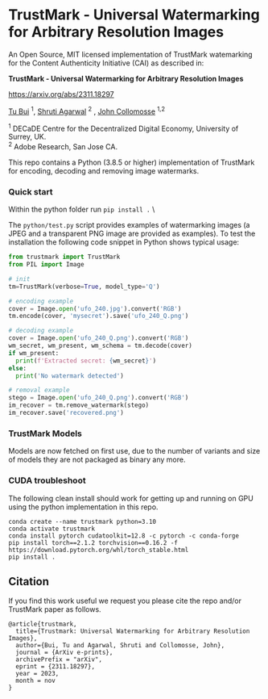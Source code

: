 # TrustMark - Universal Watermarking for Arbitrary Resolution Images

An Open Source, MIT licensed implementation of TrustMark watemarking for the Content Authenticity Initiative (CAI) as described in: 

**TrustMark - Universal Watermarking for Arbitrary Resolution Images**

https://arxiv.org/abs/2311.18297 

[Tu Bui](https://www.surrey.ac.uk/people/tu-bui) <sup>1</sup>, [Shruti Agarwal](https://research.adobe.com/person/shruti-agarwal/)  <sup>2</sup> , [John Collomosse](https://www.collomosse.com)  <sup>1,2</sup> 

<sup>1</sup> DECaDE Centre for the Decentralized Digital Economy, University of Surrey, UK. \
<sup>2</sup> Adobe Research, San Jose CA.


This repo contains a Python (3.8.5 or higher) implementation of TrustMark for  encoding, decoding and removing image watermarks.  


### Quick start 

Within the python folder run `pip install .` \

The `python/test.py` script provides examples of watermarking images (a JPEG and a transparent PNG image are provided as examples).  To test the installation the following code snippet in Python shows typical usage:

```python
from trustmark import TrustMark
from PIL import Image

# init
tm=TrustMark(verbose=True, model_type='Q')

# encoding example
cover = Image.open('ufo_240.jpg').convert('RGB')
tm.encode(cover, 'mysecret').save('ufo_240_Q.png')

# decoding example
cover = Image.open('ufo_240_Q.png').convert('RGB')
wm_secret, wm_present, wm_schema = tm.decode(cover)
if wm_present:
  print(f'Extracted secret: {wm_secret}')
else:
  print('No watermark detected')

# removal example
stego = Image.open('ufo_240_Q.png').convert('RGB')
im_recover = tm.remove_watermark(stego)
im_recover.save('recovered.png')
```


### TrustMark Models

Models are now fetched on first use, due to the number of variants and size of models they are not packaged as binary any more.

### CUDA troubleshoot

The following clean install should work for getting up and running on GPU using the python implementation in this repo.

```
conda create --name trustmark python=3.10
conda activate trustmark
conda install pytorch cudatoolkit=12.8 -c pytorch -c conda-forge
pip install torch==2.1.2 torchvision==0.16.2 -f https://download.pytorch.org/whl/torch_stable.html
pip install .
```

## Citation

If you find this work useful we request you please cite the repo and/or TrustMark paper as follows.

```
@article{trustmark,
  title={Trustmark: Universal Watermarking for Arbitrary Resolution Images},
  author={Bui, Tu and Agarwal, Shruti and Collomosse, John},
  journal = {ArXiv e-prints},
  archivePrefix = "arXiv",
  eprint = {2311.18297},
  year = 2023,
  month = nov
}
```


